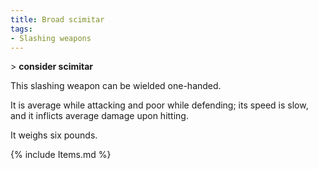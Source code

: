 ```yaml
---
title: Broad scimitar
tags:
- Slashing weapons
---
```


\> **consider scimitar**

This slashing weapon can be wielded one-handed.

It is average while attacking and poor while defending; its speed is
slow, and it inflicts average damage upon hitting.

It weighs six pounds.

{% include Items.md %}
